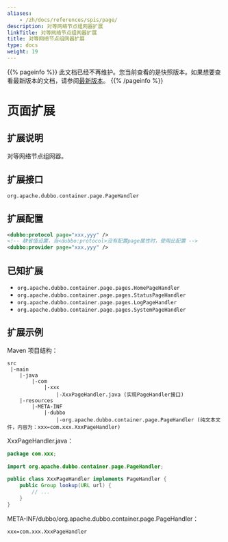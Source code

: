```yaml
---
aliases:
    - /zh/docs/references/spis/page/
description: 对等网络节点组网器扩展
linkTitle: 对等网络节点组网器扩展
title: 对等网络节点组网器扩展
type: docs
weight: 19
---
```




{{% pageinfo %}} 此文档已经不再维护。您当前查看的是快照版本。如果想要查看最新版本的文档，请参阅[最新版本](/zh-cn/docs3-v2/java-sdk/reference-manual/spi/description/page/)。
{{% /pageinfo %}}

# 页面扩展

## 扩展说明

对等网络节点组网器。

## 扩展接口

`org.apache.dubbo.container.page.PageHandler`

## 扩展配置

```xml
<dubbo:protocol page="xxx,yyy" />
<!-- 缺省值设置，当<dubbo:protocol>没有配置page属性时，使用此配置 -->
<dubbo:provider page="xxx,yyy" />
```

## 已知扩展

* `org.apache.dubbo.container.page.pages.HomePageHandler`
* `org.apache.dubbo.container.page.pages.StatusPageHandler`
* `org.apache.dubbo.container.page.pages.LogPageHandler`
* `org.apache.dubbo.container.page.pages.SystemPageHandler`

## 扩展示例

Maven 项目结构：

```
src
 |-main
    |-java
        |-com
            |-xxx
                |-XxxPageHandler.java (实现PageHandler接口)
    |-resources
        |-META-INF
            |-dubbo
                |-org.apache.dubbo.container.page.PageHandler (纯文本文件，内容为：xxx=com.xxx.XxxPageHandler)
```

XxxPageHandler.java：

```java
package com.xxx;
 
import org.apache.dubbo.container.page.PageHandler;
 
public class XxxPageHandler implements PageHandler {
    public Group lookup(URL url) {
        // ...
    }
}
```

META-INF/dubbo/org.apache.dubbo.container.page.PageHandler：

```properties
xxx=com.xxx.XxxPageHandler
```
